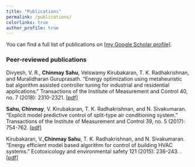 ```yaml
---
title: "Publications"
permalink: /publications/
colorlinks: true
author_profile: true
---
```


You can find a full list of publications on [[my Google Scholar profile]](https://scholar.google.com/citations?user=cIViJoUAAAAJ&hl=en).


### Peer-reviewed publications
Divyesh, V. R., **Chinmay Sahu**, Velswamy Kirubakaran, T. K. Radhakrishnan, and Muralidharan Guruprasath. “Energy optimization using metaheuristic bat algorithm assisted controller tuning for industrial and residential applications.” Transactions of the Institute of Measurement and Control 40, no. 7 (2018): 2310-2321. [[pdf]](https://doi.org/10.1177/0142331217701538)

**Sahu, Chinmay**, V. Kirubakaran, T. K. Radhakrishnan, and N. Sivakumaran. “Explicit model predictive control of split-type air conditioning system.” Transactions of the Institute of Measurement and Control 39, no. 5 (2017): 754-762. [[pdf]](https://doi.org/10.1177%2F0142331215619976)

Kirubakaran, V.,**Chinmay Sahu**, T. K. Radhakrishnan, and N. Sivakumaran. “Energy efficient model based algorithm for control of building HVAC systems.” Ecotoxicology and environmental safety 121 (2015): 236-243. . [[pdf]](https://doi.org/10.1016/j.ecoenv.2015.03.027)


